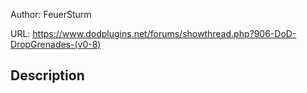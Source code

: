 Author: FeuerSturm

URL: https://www.dodplugins.net/forums/showthread.php?906-DoD-DropGrenades-(v0-8)

## Description

